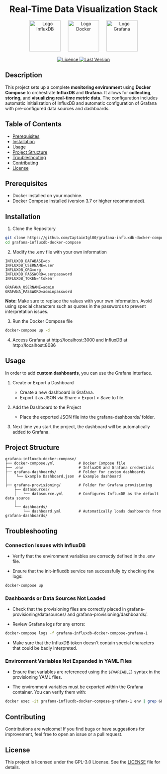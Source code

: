 
<h1 align="center">Real-Time Data Visualization Stack</h1>

<p align="center">
  <img src="https://www.influxdata.com/images/influxdata_full_navy-a7ca2ff4.svg" alt="Logo InfluxDB" height="100">
  &nbsp;&nbsp;&nbsp;&nbsp;
  <img src="https://www.docker.com/wp-content/uploads/2022/03/Moby-logo.png" alt="Logo Docker" height="100">
  &nbsp;&nbsp;&nbsp;&nbsp;
  <img src="https://grafana.com/static/assets/img/grafana_logo.svg" alt="Logo Grafana" height="100">
</p>

<p align="center">
  <a href="https://github.com/CaptainIgl00/grafana-influxdb-docker-compose/blob/master/LICENSE">
    <img src="https://img.shields.io/badge/Licence-GPL%203.0-blue.svg" alt="Licence">
  </a>
  <a href="https://github.com/CaptainIgl00/grafana-influxdb-docker-compose/releases">
    <img src="https://img.shields.io/github/v/release/CaptainIgl00/grafana-influxdb-docker-compose" alt="Last Version">
  </a>
</p>

## Description

This project sets up a complete **monitoring environment** using **Docker Compose** to orchestrate **InfluxDB** and **Grafana**. It allows for **collecting**, **storing**, and **visualizing real-time metric data**. The configuration includes automatic initialization of InfluxDB and automatic configuration of Grafana with pre-configured data sources and dashboards.

## Table of Contents

- [Prerequisites](#prerequisites)
- [Installation](#installation)
- [Usage](#usage)
- [Project Structure](#project-structure)
- [Troubleshooting](#troubleshooting)
- [Contributing](#contributing)
- [License](#license)

## Prerequisites

- Docker installed on your machine.
- Docker Compose installed (version 3.7 or higher recommended).

## Installation

1. Clone the Repository

```bash
git clone https://github.com/CaptainIgl00/grafana-influxdb-docker-compose.git
cd grafana-influxdb-docker-compose
```

2. Modify the .env file with your own information

```env
INFLUXDB_DATABASE=db
INFLUXDB_USERNAME=user
INFLUXDB_ORG=org
INFLUXDB_PASSWORD=userpassword
INFLUXDB_TOKEN='token'

GRAFANA_USERNAME=admin
GRAFANA_PASSWORD=adminpassword
```
**Note**: Make sure to replace the values with your own information. Avoid using special characters such as quotes in the passwords to prevent interpretation issues.

3. Run the Docker Compose file

```bash
docker-compose up -d
```

4. Access Grafana at http://localhost:3000 and InfluxDB at http://localhost:8086

## Usage

In order to add **custom dashboards**, you can use the Grafana interface.

1. Create or Export a Dashboard
    - Create a new dashboard in Grafana.
    - Export it as JSON via Share > Export > Save to file.

2. Add the Dashboard to the Project

    - Place the exported JSON file into the grafana-dashboards/ folder.

3. Next time you start the project, the dashboard will be automatically added to Grafana.

## Project Structure

```
grafana-influxdb-docker-compose/
├── docker-compose.yml           # Docker Compose file
├── .env                         # InfluxDB and Grafana credentials
├── grafana-dashboards/          # Folder for custom dashboards
│    └── Example Dashboard.json  # Example dashboard
│
├── grafana-provisioning/        # Folder for Grafana provisioning
    ├── datasources/
    │   └── datasource.yml       # Configures InfluxDB as the default data source
    │
    └── dashboards/
        └── dashboard.yml        # Automatically loads dashboards from grafana-dashboards/
```

## Troubleshooting

### Connection Issues with InfluxDB

- Verify that the environment variables are correctly defined in the .env file.

- Ensure that the init-influxdb service ran successfully by checking the logs:

```bash
docker-compose up
```

### Dashboards or Data Sources Not Loaded

- Check that the provisioning files are correctly placed in grafana-provisioning/datasources/ and grafana-provisioning/dashboards/.

- Review Grafana logs for any errors:

```bash
docker-compose logs -f grafana-influxdb-docker-compose-grafana-1
```

- Make sure that the InfluxDB token doesn't contain special characters that could be badly interpreted.

### Environment Variables Not Expanded in YAML Files

- Ensure that variables are referenced using the `${VARIABLE}` syntax in the provisioning YAML files.

- The environment variables must be exported within the Grafana container. You can verify them with:

```bash
docker exec -it grafana-influxdb-docker-compose-grafana-1 env | grep GF_
```

## Contributing

Contributions are welcome! If you find bugs or have suggestions for improvement, feel free to open an issue or a pull request.

## License

This project is licensed under the GPL-3.0 License. See the [LICENSE](LICENSE) file for details.
